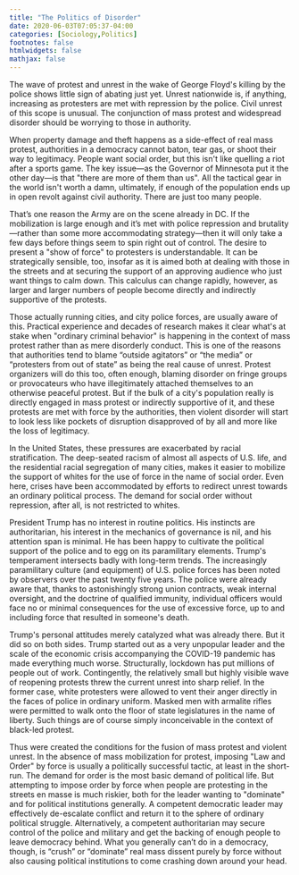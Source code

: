 ```yaml
---
title: "The Politics of Disorder"
date: 2020-06-03T07:05:37-04:00
categories: [Sociology,Politics]
footnotes: false
htmlwidgets: false
mathjax: false
---
```



The wave of protest and unrest in the wake of George Floyd's killing by the police shows little sign of abating just yet. Unrest nationwide is, if anything, increasing as protesters are met with repression by the police. Civil unrest of this scope is unusual. The conjunction of mass protest and widespread disorder should be worrying to those in authority. 

When property damage and theft happens as a side-effect of real mass protest, authorities in a democracy cannot baton, tear gas, or shoot their way to legitimacy. People want social order, but this isn't like quelling a riot after a sports game. The key issue—as the Governor of Minnesota put it the other day—is that "there are more of them than us". All the tactical gear in the world isn't worth a damn, ultimately, if enough of the population ends up in open revolt against civil authority. There are just too many people.

That’s one reason the Army are on the scene already in DC. If the mobilization is large enough and it’s met with police repression and brutality—rather than some more accommodating strategy—then it will only take a few days before things seem to spin right out of control. The desire to present a "show of force" to protesters is understandable. It can be strategically sensible, too, insofar as it is aimed both at dealing with those in the streets and at securing the support of an approving audience who just want things to calm down. This calculus can change rapidly, however, as larger and larger numbers of people become directly and indirectly supportive of the protests. 

Those actually running cities, and city police forces, are usually aware of this. Practical experience and decades of research makes it clear what's at stake when "ordinary criminal behavior" is happening in the context of mass protest rather than as mere disorderly conduct. This is one of the reasons that authorities tend to blame “outside agitators” or “the media” or “protesters from out of state” as being the real cause of unrest. Protest organizers will do this too, often enough, blaming disorder on fringe groups or provocateurs who have illegitimately attached themselves to an otherwise peaceful protest. But if the bulk of a city's population really is directly engaged in mass protest or indirectly supportive of it, and these protests are met with force by the authorities, then violent disorder will start to look less like pockets of disruption disapproved of by all and more like the loss of legitimacy.

In the United States, these pressures are exacerbated by racial stratification. The deep-seated racism of almost all aspects of U.S. life, and the residential racial segregation of many cities, makes it easier to mobilize the support of whites for the use of force in the name of social order. Even here, crises have been accommodated by efforts to redirect unrest towards an ordinary political process. The demand for social order without repression, after all, is not restricted to whites.

President Trump has no interest in routine politics. His instincts are authoritarian, his interest in the mechanics of governance is nil, and his attention span is minimal. He has been happy to cultivate the political support of the police and to egg on its paramilitary elements. Trump's temperament intersects badly with long-term trends. The increasingly paramilitary culture (and equipment) of U.S. police forces has been noted by observers over the past twenty five years. The police were already aware that, thanks to astonishingly strong union contracts, weak internal oversight, and the doctrine of qualified immunity, individual officers would face no or minimal consequences for the use of excessive force, up to and including force that resulted in someone's death. 

Trump's personal attitudes merely catalyzed what was already there. But it did so on both sides. Trump started out as a very unpopular leader and the scale of the economic crisis accompanying the COVID-19 pandemic has made everything much worse. Structurally, lockdown has put millions of people out of work. Contingently, the relatively small but highly visible wave of reopening protests threw the current unrest into sharp relief. In the former case, white protesters were allowed to vent their anger directly in the faces of police in ordinary uniform. Masked men with armalite rifles were permitted to walk onto the floor of state legislatures in the name of liberty. Such things are of course simply inconceivable in the context of black-led protest. 

Thus were created the conditions for the fusion of mass protest and violent unrest. In the absence of mass mobilization for protest, imposing "Law and Order" by force is usually a politically successful tactic, at least in the short-run. The demand for order is the most basic demand of political life. But attempting to impose order by force when people are protesting in the streets en masse is much riskier, both for the leader wanting to "dominate" and for political institutions generally. A competent democratic leader may effectively de-escalate conflict and return it to the sphere of ordinary political struggle. Alternatively, a competent authoritarian may secure control of the police and military and get the backing of enough people to leave democracy behind. What you generally can’t do in a democracy, though, is “crush” or “dominate” real mass dissent purely by force without also causing political institutions to come crashing down around your head.
